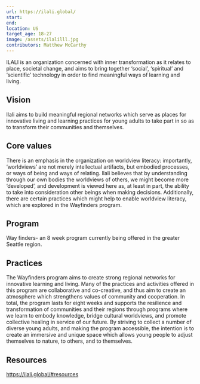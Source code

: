 ```yaml
---
url: https://ilali.global/
start: 
end: 
location: US
target_age: 18-27
image: /assets/ilalilll.jpg
contributors: Matthew McCarthy
---
```



ILALI is an organization concerned with inner transformation as it relates to place, societal change, and aims to bring together ‘social’, ‘spiritual’ and ‘scientific’ technology in order to find meaningful ways of learning and living. 

## Vision 

Ilali aims to build meaningful regional networks which serve as places for innovative living and learning practices for young adults to take part in so as to transform their communities and themselves. 

## Core values 

There is an emphasis in the organization on worldview literacy: importantly, ‘worldviews’ are not merely intellectual artifacts, but embodied processes, or ways of being and ways of relating. Ilali believes that by understanding through our own bodies the worldviews of others, we might become more ‘developed’, and development is viewed here as, at least in part, the ability to take into consideration other beings when making decisions. Additionally, there are certain practices which might help to enable worldview literacy, which are explored in the Wayfinders program.

## Program 

Way finders- an 8 week program currently being offered in the greater Seattle region. 

## Practices 

The Wayfinders program aims to create strong regional networks for innovative learning and living. Many of the practices and activities offered in this program are collaborative and co-creative, and thus aim to create an atmosphere which strengthens values of community and cooperation. In total, the program lasts for eight weeks and supports the resilience and transformation of communities and their regions through programs where we learn to embody knowledge, bridge cultural worldviews, and promote collective healing in service of our future. By striving to collect a number of diverse young adults, and making the program accessible, the intention is to create an immersive and unique space which allows young people to adjust themselves to nature, to others, and to themselves.

## Resources 

https://ilali.global/#resources